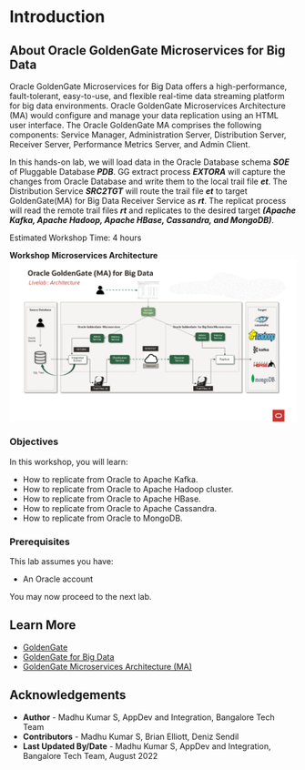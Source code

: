 # Introduction

## About Oracle GoldenGate Microservices for Big Data
Oracle GoldenGate Microservices for Big Data offers a high-performance, fault-tolerant, easy-to-use, and flexible real-time data streaming platform for big data environments. Oracle GoldenGate Microservices Architecture (MA) would configure and manage your data replication using an HTML user interface. The Oracle GoldenGate MA comprises the following components: Service Manager, Administration Server, Distribution Server, Receiver Server, Performance Metrics Server, and Admin Client.

In this hands-on lab, we will load data in the Oracle Database schema ***SOE*** of Pluggable Database ***PDB***. GG extract process ***EXTORA*** will capture the changes from Oracle Database and write them to the local trail file ***et***. The Distribution Service ***SRC2TGT*** will route the trail file  ***et*** to target GoldenGate(MA) for Big Data Receiver Service as ***rt***. The replicat process will read the remote trail files ***rt*** and replicates to the desired target ***(Apache Kafka, Apache Hadoop, Apache HBase, Cassandra, and MongoDB)***.

Estimated Workshop Time: 4 hours

**Workshop  Microservices Architecture**
    ![Architecture](./images/architecture.png " ")

### Objectives
In this workshop, you will learn:
- How to replicate from Oracle to Apache Kafka.
- How to replicate from Oracle to Apache Hadoop cluster.
- How to replicate from Oracle to Apache HBase.
- How to replicate from Oracle to Apache Cassandra.
- How to replicate from Oracle to MongoDB.


### Prerequisites
This lab assumes you have:
* An Oracle account


You may now proceed to the next lab.

## Learn More

* [GoldenGate](https://www.oracle.com/middleware/data-integration/goldengate/")
* [GoldenGate for Big Data](https://www.oracle.com/middleware/data-integration/goldengate/big-data/")
* [GoldenGate Microservices Architecture (MA)](https://docs.oracle.com/en/middleware/goldengate/big-data/21.1/gadbd/getting-started-oracle-goldengate-microservices-big-data.html#GUID-248D5562-397F-4D10-9E95-CE9477012950)


## Acknowledgements
* **Author** - Madhu Kumar S, AppDev and Integration, Bangalore Tech Team
* **Contributors** - Madhu Kumar S, Brian Elliott, Deniz Sendil
* **Last Updated By/Date** - Madhu Kumar S, AppDev and Integration, Bangalore Tech Team, August 2022